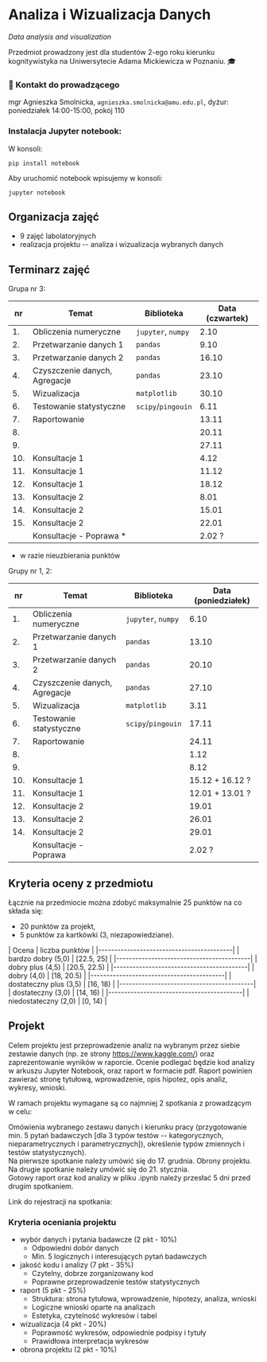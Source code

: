 # Analiza i Wizualizacja Danych

*Data analysis and visualization*

Przedmiot prowadzony jest dla studentów 2-ego roku kierunku kognitywistyka na Uniwersytecie Adama Mickiewicza w Poznaniu. :mortar_board:


### :e-mail: Kontakt do prowadzącego

mgr Agnieszka Smolnicka, `agnieszka.smolnicka@amu.edu.pl`, dyżur: poniedziałek 14:00-15:00, pokój 110


### Instalacja Jupyter notebook:

W konsoli:

```
pip install notebook
```

Aby uruchomić notebook wpisujemy w konsoli:

```
jupyter notebook
```


## Organizacja zajęć

- 9 zajęć labolatoryjnych
- realizacja projektu -- analiza i wizualizacja wybranych danych


## Terminarz zajęć

Grupa nr 3:

|nr | Temat 	                    | Biblioteka         | Data (czwartek) |
|---|-------------------------------|--------------------|-----------------|
|1. | Obliczenia numeryczne         | `jupyter`, `numpy` | 2.10            |
|2. | Przetwarzanie danych 1        | `pandas`  	     | 9.10            |
|3. | Przetwarzanie danych 2        | `pandas`  	     | 16.10           |
|4. | Czyszczenie danych, Agregacje | `pandas`           | 23.10           |
|5. | Wizualizacja                  | `matplotlib`       | 30.10           |
|6. | Testowanie statystyczne       | `scipy`/`pingouin` | 6.11            |
|7. | Raportowanie 	                |                    | 13.11           |
|8. |  	                            |                    | 20.11           |
|9. |                               |                    | 27.11           |
|10.| Konsultacje 1                 |                    | 4.12            |
|11.| Konsultacje 1                 | 	                 | 11.12           |
|12.| Konsultacje 1                 |	                 | 18.12           |
|13.| Konsultacje 2 	            |                    | 8.01            |
|14.| Konsultacje 2 	            |                    | 15.01           |
|15.| Konsultacje 2 	            |                    | 22.01           |
|   | Konsultacje - Poprawa * 	    |                    | 2.02 ?          |

* w razie nieuzbierania punktów
  
Grupy nr 1, 2:

|nr | Temat 	                    | Biblioteka         | Data (poniedziałek) |
|---|-------------------------------|--------------------|---------------------|
|1. | Obliczenia numeryczne         | `jupyter`, `numpy` | 6.10                |
|2. | Przetwarzanie danych 1        | `pandas`  	     | 13.10               |
|3. | Przetwarzanie danych 2        | `pandas`  	     | 20.10               |
|4. | Czyszczenie danych, Agregacje | `pandas`           | 27.10               |
|5. | Wizualizacja                  | `matplotlib`       | 3.11                |
|6. | Testowanie statystyczne       | `scipy`/`pingouin` | 17.11               |
|7. | Raportowanie 	                |                    | 24.11               |
|8. |  	                            |                    | 1.12                |
|9. |                               |                    | 8.12                |
|10.| Konsultacje 1                 |                    | 15.12 + 16.12 ?     |
|11.| Konsultacje 1                 | 	                 | 12.01 + 13.01 ?     |
|12.| Konsultacje 2                 |	                 | 19.01               |
|13.| Konsultacje 2 	            |                    | 26.01               |
|14.| Konsultacje 2 	            |                    | 29.01               |
|   | Konsultacje - Poprawa 	    |                    | 2.02 ?              |


## Kryteria oceny z przedmiotu

Łącznie na przedmiocie można zdobyć maksymalnie 25 punktów na co składa się:
- 20 punktów za projekt,
- 5 punktów za kartkówki (3, niezapowiedziane).

| Ocena 	              | liczba punktów |
|------------------------------------------|
| bardzo dobry (5,0)      | [22.5, 25]     |
|------------------------------------------|
| dobry plus (4,5) 	      | [20.5, 22.5)   |
|------------------------------------------|
| dobry (4,0) 	          | [18, 20.5)     |
|------------------------------------------|
| dostateczny plus (3,5)  | [16, 18)       |
|------------------------------------------|
| dostateczny (3,0) 	  | [14, 16)       |
|------------------------------------------|
| niedostateczny (2,0)    | [0, 14)        |


## Projekt

Celem projektu jest przeprowadzenie analiz na wybranym przez siebie zestawie danych (np. ze strony https://www.kaggle.com/) oraz zaprezentowanie wyników w raporcie. Ocenie podlegać będzie kod analizy w arkuszu Jupyter Notebook, oraz raport w formacie pdf. Raport powinien zawierać stronę tytułową, wprowadzenie, opis hipotez, opis analiz, wykresy, wnioski.

W ramach projektu wymagane są co najmniej 2 spotkania z prowadzącym w celu:

Omówienia wybranego zestawu danych i kierunku pracy (przygotowanie min. 5 pytań badawczych [dla 3 typów testów -- kategorycznych, nieparametrycznych i parametrycznych]), określenie typów zmiennych i testów statystycznych). \
Na pierwsze spotkanie należy umówić się do 17. grudnia.
Obrony projektu. Na drugie spotkanie należy umówić się do 21. stycznia. \
Gotowy raport oraz kod analizy w pliku .ipynb należy przesłać 5 dni przed drugim spotkaniem.

Link do rejestracji na spotkania:



### Kryteria oceniania projektu

- wybór danych i pytania badawcze (2 pkt - 10%)
    - Odpowiedni dobór danych
    - Min. 5 logicznych i interesujących pytań badawczych
- jakość kodu i analizy (7 pkt - 35%)
    - Czytelny, dobrze zorganizowany kod
    - Poprawne przeprowadzenie testów statystycznych
- raport (5 pkt - 25%)
    - Struktura: strona tytułowa, wprowadzenie, hipotezy, analiza, wnioski
    - Logiczne wnioski oparte na analizach
    - Estetyka, czytelność wykresów i tabel
- wizualizacja (4 pkt - 20%)
    - Poprawność wykresów, odpowiednie podpisy i tytuły
    - Prawidłowa interpretacja wykresów
- obrona projektu (2 pkt - 10%)

    
